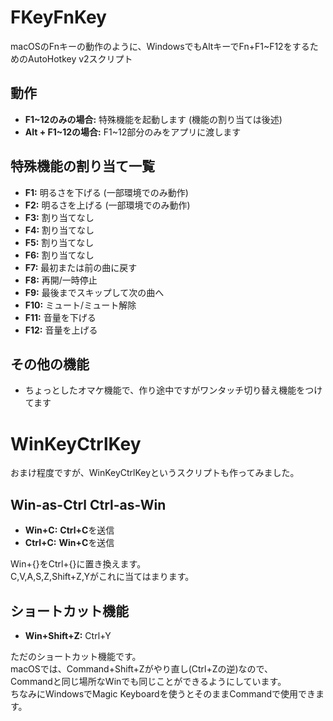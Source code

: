 # FKeyFnKey
macOSのFnキーの動作のように、WindowsでもAltキーでFn+F1~F12をするためのAutoHotkey v2スクリプト

## 動作
- **F1~12のみの場合:** 特殊機能を起動します (機能の割り当ては後述)
- **Alt + F1~12の場合:** F1~12部分のみをアプリに渡します

## 特殊機能の割り当て一覧
- **F1:** 明るさを下げる (一部環境でのみ動作)
- **F2:** 明るさを上げる (一部環境でのみ動作)
- **F3:** 割り当てなし
- **F4:** 割り当てなし
- **F5:** 割り当てなし
- **F6:** 割り当てなし
- **F7:** 最初または前の曲に戻す
- **F8:** 再開/一時停止
- **F9:** 最後までスキップして次の曲へ 
- **F10:** ミュート/ミュート解除 
- **F11:** 音量を下げる 
- **F12:** 音量を上げる

## その他の機能
- ちょっとしたオマケ機能で、作り途中ですがワンタッチ切り替え機能をつけてます

# WinKeyCtrlKey
おまけ程度ですが、WinKeyCtrlKeyというスクリプトも作ってみました。

## Win-as-Ctrl Ctrl-as-Win
- **Win+C:** **Ctrl+C**を送信
- **Ctrl+C:** **Win+C**を送信

Win+{}をCtrl+{}に置き換えます。<br>
C,V,A,S,Z,Shift+Z,Yがこれに当てはまります。

## ショートカット機能
- **Win+Shift+Z:** Ctrl+Y

ただのショートカット機能です。<br>
macOSでは、Command+Shift+Zがやり直し(Ctrl+Zの逆)なので、<br>
Commandと同じ場所なWinでも同じことができるようにしています。<br>
ちなみにWindowsでMagic Keyboardを使うとそのままCommandで使用できます。

